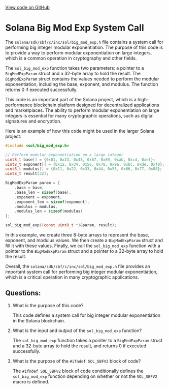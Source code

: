 [View code on GitHub](https://github.com/solana-labs/solana/blob/master/sdk/sbf/c/inc/sol/big_mod_exp.h)

# Solana Big Mod Exp System Call

The `solana/sdk/sbf/c/inc/sol/big_mod_exp.h` file contains a system call for performing big integer modular exponentiation. The purpose of this code is to provide a way to perform modular exponentiation on large integers, which is a common operation in cryptography and other fields.

The `sol_big_mod_exp` function takes two parameters: a pointer to a `BigModExpParam` struct and a 32-byte array to hold the result. The `BigModExpParam` struct contains the values needed to perform the modular exponentiation, including the base, exponent, and modulus. The function returns 0 if executed successfully.

This code is an important part of the Solana project, which is a high-performance blockchain platform designed for decentralized applications and marketplaces. The ability to perform modular exponentiation on large integers is essential for many cryptographic operations, such as digital signatures and encryption.

Here is an example of how this code might be used in the larger Solana project:

```c
#include <sol/big_mod_exp.h>

// Perform modular exponentiation on a large integer
uint8_t base[] = {0x01, 0x23, 0x45, 0x67, 0x89, 0xab, 0xcd, 0xef};
uint8_t exponent[] = {0x12, 0x34, 0x56, 0x78, 0x9a, 0xbc, 0xde, 0xf0};
uint8_t modulus[] = {0x11, 0x22, 0x33, 0x44, 0x55, 0x66, 0x77, 0x88};
uint8_t result[32];

BigModExpParam param = {
    .base = base,
    .base_len = sizeof(base),
    .exponent = exponent,
    .exponent_len = sizeof(exponent),
    .modulus = modulus,
    .modulus_len = sizeof(modulus)
};

sol_big_mod_exp((const uint8_t *)&param, result);
```

In this example, we create three 8-byte arrays to represent the base, exponent, and modulus values. We then create a `BigModExpParam` struct and fill it with these values. Finally, we call the `sol_big_mod_exp` function with a pointer to the `BigModExpParam` struct and a pointer to a 32-byte array to hold the result.

Overall, the `solana/sdk/sbf/c/inc/sol/big_mod_exp.h` file provides an important system call for performing big integer modular exponentiation, which is a critical operation in many cryptographic applications.
## Questions: 
 1. What is the purpose of this code?
    
    This code defines a system call for big integer modular exponentiation in the Solana blockchain.

2. What is the input and output of the `sol_big_mod_exp` function?
    
    The `sol_big_mod_exp` function takes a pointer to a `BigModExpParam` struct and a 32-byte array to hold the result, and returns 0 if executed successfully.

3. What is the purpose of the `#ifndef SOL_SBFV2` block of code?
    
    The `#ifndef SOL_SBFV2` block of code conditionally defines the `sol_big_mod_exp` function depending on whether or not the `SOL_SBFV2` macro is defined.